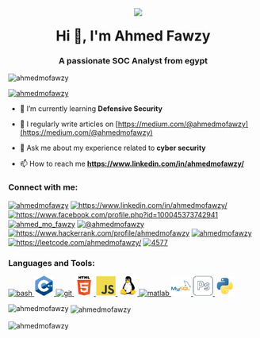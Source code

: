 <img width="250" align="right" src="https://media0.giphy.com/media/v1.Y2lkPTc5MGI3NjExMDYwbGVhaHIxaGZyOGVrdTlmbjM5NzE3cm91dGZtdTlyYmVob2ZpYSZlcD12MV9pbnRlcm5hbF9naWZfYnlfaWQmY3Q9Zw/KG4tZeTXlQzPlbISjT/giphy.gif">


<h1 align="center">Hi 👋, I'm Ahmed Fawzy</h1>
<h3 align="center">A passionate SOC Analyst from egypt</h3>

<p align="left"> <img src="https://komarev.com/ghpvc/?username=ahmedmofawzy&label=Profile%20views&color=0e75b6&style=flat" alt="ahmedmofawzy" /> </p>

<p align="left"> <a href="https://twitter.com/ahmedmofawzy" target="blank"><img src="https://img.shields.io/twitter/follow/ahmedmofawzy?logo=twitter&style=for-the-badge" alt="ahmedmofawzy" /></a> </p>

- 🌱 I’m currently learning **Defensive Security**

- 📝 I regularly write articles on [https://medium.com/@ahmedmofawzy](https://medium.com/@ahmedmofawzy)

- 💬 Ask me about my experience related to **cyber security**

- 📫 How to reach me **https://www.linkedin.com/in/ahmedmofawzy/**

<h3 align="left">Connect with me:</h3>
<p align="left">
<a href="https://twitter.com/ahmedmofawzy" target="blank"><img align="center" src="https://raw.githubusercontent.com/rahuldkjain/github-profile-readme-generator/master/src/images/icons/Social/twitter.svg" alt="ahmedmofawzy" height="30" width="40" /></a>
<a href="https://linkedin.com/in/https://www.linkedin.com/in/ahmedmofawzy/" target="blank"><img align="center" src="https://raw.githubusercontent.com/rahuldkjain/github-profile-readme-generator/master/src/images/icons/Social/linked-in-alt.svg" alt="https://www.linkedin.com/in/ahmedmofawzy/" height="30" width="40" /></a>
<a href="https://fb.com/https://www.facebook.com/profile.php?id=100045373742941" target="blank"><img align="center" src="https://raw.githubusercontent.com/rahuldkjain/github-profile-readme-generator/master/src/images/icons/Social/facebook.svg" alt="https://www.facebook.com/profile.php?id=100045373742941" height="30" width="40" /></a>
<a href="https://instagram.com/ahmed_mo_fawzy" target="blank"><img align="center" src="https://raw.githubusercontent.com/rahuldkjain/github-profile-readme-generator/master/src/images/icons/Social/instagram.svg" alt="ahmed_mo_fawzy" height="30" width="40" /></a>
<a href="https://medium.com/@ahmedmofawzy" target="blank"><img align="center" src="https://raw.githubusercontent.com/rahuldkjain/github-profile-readme-generator/master/src/images/icons/Social/medium.svg" alt="@ahmedmofawzy" height="30" width="40" /></a>
<a href="https://www.hackerrank.com/https://www.hackerrank.com/profile/ahmedmofawzy" target="blank"><img align="center" src="https://raw.githubusercontent.com/rahuldkjain/github-profile-readme-generator/master/src/images/icons/Social/hackerrank.svg" alt="https://www.hackerrank.com/profile/ahmedmofawzy" height="30" width="40" /></a>
<a href="https://codeforces.com/profile/ahmedmofawzy" target="blank"><img align="center" src="https://raw.githubusercontent.com/rahuldkjain/github-profile-readme-generator/master/src/images/icons/Social/codeforces.svg" alt="ahmedmofawzy" height="30" width="40" /></a>
<a href="https://www.leetcode.com/https://leetcode.com/ahmedmofawzy/" target="blank"><img align="center" src="https://raw.githubusercontent.com/rahuldkjain/github-profile-readme-generator/master/src/images/icons/Social/leet-code.svg" alt="https://leetcode.com/ahmedmofawzy/" height="30" width="40" /></a>
<a href="https://discord.gg/4577" target="blank"><img align="center" src="https://raw.githubusercontent.com/rahuldkjain/github-profile-readme-generator/master/src/images/icons/Social/discord.svg" alt="4577" height="30" width="40" /></a>
</p>

<h3 align="left">Languages and Tools:</h3>
<p align="left"> <a href="https://www.gnu.org/software/bash/" target="_blank" rel="noreferrer"> <img src="https://www.vectorlogo.zone/logos/gnu_bash/gnu_bash-icon.svg" alt="bash" width="40" height="40"/> </a> <a href="https://www.w3schools.com/cpp/" target="_blank" rel="noreferrer"> <img src="https://raw.githubusercontent.com/devicons/devicon/master/icons/cplusplus/cplusplus-original.svg" alt="cplusplus" width="40" height="40"/> </a> <a href="https://git-scm.com/" target="_blank" rel="noreferrer"> <img src="https://www.vectorlogo.zone/logos/git-scm/git-scm-icon.svg" alt="git" width="40" height="40"/> </a> <a href="https://www.w3.org/html/" target="_blank" rel="noreferrer"> <img src="https://raw.githubusercontent.com/devicons/devicon/master/icons/html5/html5-original-wordmark.svg" alt="html5" width="40" height="40"/> </a> <a href="https://developer.mozilla.org/en-US/docs/Web/JavaScript" target="_blank" rel="noreferrer"> <img src="https://raw.githubusercontent.com/devicons/devicon/master/icons/javascript/javascript-original.svg" alt="javascript" width="40" height="40"/> </a> <a href="https://www.linux.org/" target="_blank" rel="noreferrer"> <img src="https://raw.githubusercontent.com/devicons/devicon/master/icons/linux/linux-original.svg" alt="linux" width="40" height="40"/> </a> <a href="https://www.mathworks.com/" target="_blank" rel="noreferrer"> <img src="https://upload.wikimedia.org/wikipedia/commons/2/21/Matlab_Logo.png" alt="matlab" width="40" height="40"/> </a> <a href="https://www.mysql.com/" target="_blank" rel="noreferrer"> <img src="https://raw.githubusercontent.com/devicons/devicon/master/icons/mysql/mysql-original-wordmark.svg" alt="mysql" width="40" height="40"/> </a> <a href="https://www.photoshop.com/en" target="_blank" rel="noreferrer"> <img src="https://raw.githubusercontent.com/devicons/devicon/master/icons/photoshop/photoshop-line.svg" alt="photoshop" width="40" height="40"/> </a> <a href="https://www.python.org" target="_blank" rel="noreferrer"> <img src="https://raw.githubusercontent.com/devicons/devicon/master/icons/python/python-original.svg" alt="python" width="40" height="40"/> </a> </p>

<p><img align="left" src="https://github-readme-stats.vercel.app/api/top-langs?username=ahmedmofawzy&show_icons=true&locale=en&layout=compact" alt="ahmedmofawzy" /></p>

<p>&nbsp;<img align="center" src="https://github-readme-stats.vercel.app/api?username=ahmedmofawzy&show_icons=true&locale=en" alt="ahmedmofawzy" /></p>

<p><img align="center" src="https://github-readme-streak-stats.herokuapp.com/?user=ahmedmofawzy&" alt="ahmedmofawzy" /></p>
